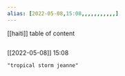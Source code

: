 ```yaml
---
alias: [2022-05-08,15:08,,,,,,,,,,,]
---
```

[[haiti]]
table of content
```toc
```

[[2022-05-08]] 15:08

```query
"tropical storm jeanne"
```